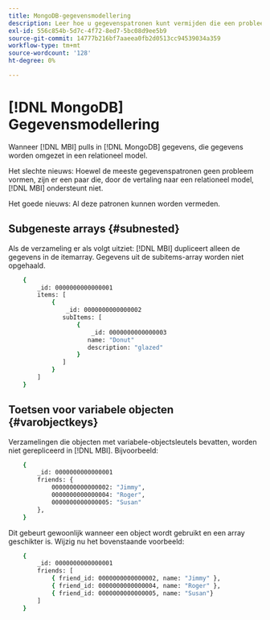 ```yaml
---
title: MongoDB-gegevensmodellering
description: Leer hoe u gegevenspatronen kunt vermijden die een probleem vormen.
exl-id: 556c854b-5d7c-4f72-8ed7-5bc08d9ee5b9
source-git-commit: 14777b216bf7aaeea0fb2d0513cc94539034a359
workflow-type: tm+mt
source-wordcount: '128'
ht-degree: 0%

---
```


# [!DNL MongoDB] Gegevensmodellering

Wanneer [!DNL MBI] pulls in [!DNL MongoDB] gegevens, die gegevens worden omgezet in een relationeel model.

Het slechte nieuws: Hoewel de meeste gegevenspatronen geen probleem vormen, zijn er een paar die, door de vertaling naar een relationeel model, [!DNL MBI] ondersteunt niet.

Het goede nieuws: Al deze patronen kunnen worden vermeden.

## Subgeneste arrays {#subnested}

Als de verzameling er als volgt uitziet: [!DNL MBI] dupliceert alleen de gegevens in de itemarray. Gegevens uit de subitems-array worden niet opgehaald.

```bash
    {
        _id: 0000000000000001
        items: [
            {
                _id: 0000000000000002
               subItems: [
                   {
                       _id: 0000000000000003
                      name: "Donut"
                      description: "glazed"
                   }
               ]
            }
        ]
    }
```

## Toetsen voor variabele objecten {#varobjectkeys}

Verzamelingen die objecten met variabele-objectsleutels bevatten, worden niet gerepliceerd in [!DNL MBI]. Bijvoorbeeld:

```bash
    {
        _id: 0000000000000001
        friends: {
            0000000000000002: "Jimmy",
            0000000000000004: "Roger",
            0000000000000005: "Susan"
        },
    }
```

Dit gebeurt gewoonlijk wanneer een object wordt gebruikt en een array geschikter is. Wijzig nu het bovenstaande voorbeeld:

```bash
    {
        _id: 0000000000000001
        friends: [
            { friend_id: 0000000000000002, name: "Jimmy" },
            { friend_id: 0000000000000004, name: "Roger" },
            { friend_id: 0000000000000005, name: "Susan"}
        ]
    }
```
